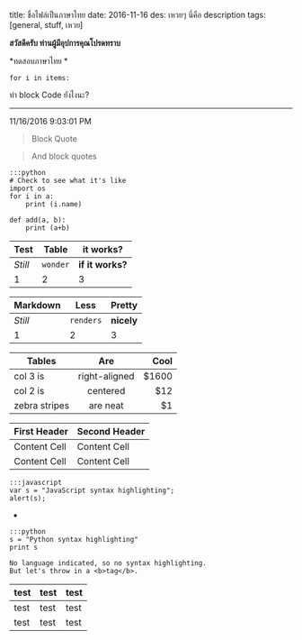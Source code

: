 title: ชื่อไฟล์เป็นภาษาไทย
date: 2016-11-16
des: เหวยๆ นี่คือ description
tags: [general, stuff, เหวย]

**สวัสดีครับ ท่านผู้มีอุปการคุณโปรดทราบ**

*ทดสอบภาษาไทย * 

`for i in items:`

ทำ block Code ยังไงนะ?

----------
11/16/2016 9:03:01 PM 

> Block Quote

> And block quotes

	
    :::python
    # Check to see what it's like
	import os
    for i in a:
		print (i.name)

	def add(a, b):
		print (a+b)


Test | Table | it works?
--- | --- | ---
*Still* | `wonder` | **if it works?**
1 | 2 | 3

Markdown | Less | Pretty
--- | --- | ---
*Still* | `renders` | **nicely**
1 | 2 | 3


| Tables        | Are           | Cool  |
| ------------- |:-------------:| -----:|
| col 3 is      | right-aligned | $1600 |
| col 2 is      | centered      |   $12 |
| zebra stripes | are neat      |    $1 |

First Header  | Second Header
------------- | -------------
Content Cell  | Content Cell
Content Cell  | Content Cell


	:::javascript
	var s = "JavaScript syntax highlighting";
	alert(s);

-
	
	:::python
	s = "Python syntax highlighting"
	print s
 
```
No language indicated, so no syntax highlighting. 
But let's throw in a <b>tag</b>.
```

test | test | test
--- | --- | ---
test | test | test 
test | test  | test

